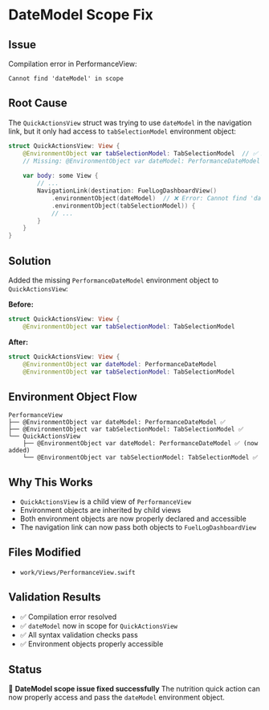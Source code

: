 # DateModel Scope Fix

## Issue
Compilation error in PerformanceView:
```
Cannot find 'dateModel' in scope
```

## Root Cause
The `QuickActionsView` struct was trying to use `dateModel` in the navigation link, but it only had access to `tabSelectionModel` environment object:

```swift
struct QuickActionsView: View {
    @EnvironmentObject var tabSelectionModel: TabSelectionModel  // ✅ Available
    // Missing: @EnvironmentObject var dateModel: PerformanceDateModel  // ❌ Missing
    
    var body: some View {
        // ...
        NavigationLink(destination: FuelLogDashboardView()
            .environmentObject(dateModel)  // ❌ Error: Cannot find 'dateModel' in scope
            .environmentObject(tabSelectionModel)) {
            // ...
        }
    }
}
```

## Solution
Added the missing `PerformanceDateModel` environment object to `QuickActionsView`:

**Before:**
```swift
struct QuickActionsView: View {
    @EnvironmentObject var tabSelectionModel: TabSelectionModel
```

**After:**
```swift
struct QuickActionsView: View {
    @EnvironmentObject var dateModel: PerformanceDateModel
    @EnvironmentObject var tabSelectionModel: TabSelectionModel
```

## Environment Object Flow
```
PerformanceView
├── @EnvironmentObject var dateModel: PerformanceDateModel ✅
├── @EnvironmentObject var tabSelectionModel: TabSelectionModel ✅
└── QuickActionsView
    ├── @EnvironmentObject var dateModel: PerformanceDateModel ✅ (now added)
    └── @EnvironmentObject var tabSelectionModel: TabSelectionModel ✅
```

## Why This Works
- `QuickActionsView` is a child view of `PerformanceView`
- Environment objects are inherited by child views
- Both environment objects are now properly declared and accessible
- The navigation link can now pass both objects to `FuelLogDashboardView`

## Files Modified
- `work/Views/PerformanceView.swift`

## Validation Results
- ✅ Compilation error resolved
- ✅ `dateModel` now in scope for `QuickActionsView`
- ✅ All syntax validation checks pass
- ✅ Environment objects properly accessible

## Status
🎉 **DateModel scope issue fixed successfully**
The nutrition quick action can now properly access and pass the `dateModel` environment object.